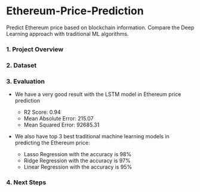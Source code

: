 # Ethereum-Price-Prediction
Predict Ethereum price based on blockchain information. Compare the Deep Learning approach with traditional ML algorithms.

### 1. Project Overview


### 2. Dataset

### 3. Evaluation
- We have a very good result with the LSTM model in Ethereum price prediction
  - R2 Score:  0.94
  - Mean Absolute Error:  215.07
  - Mean Squared Error:  92685.31
 
- We also have top 3 best traditional machine learning models in predicting the Ethereum price:
  - Lasso Regression with the accuracy is 98%
  - Ridge Regression with the accuracy is 97%
  - Linear Regression with the accuracy is 95%
  
### 4. Next Steps
